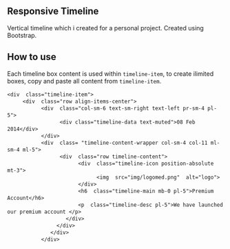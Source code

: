 ﻿

## Responsive Timeline
Vertical timeline which i created for a personal project. Created using Bootstrap.
## How to use
Each timeline box content is used within `timeline-item`, to create ilimited boxes, copy and paste all content from `timeline-item`.

    <div  class="timeline-item">
         <div  class="row align-items-center">
               <div  class="col-sm-6 text-sm-right text-left pr-sm-4 pl-5">
                     <div class="timeline-data text-muted">08 Feb 2014</div>
               </div>
               <div  class= "timeline-content-wrapper col-sm-4 col-11 ml-sm-4 ml-5">
                     <div  class="row timeline-content">
                           <div  class="timeline-icon position-absolute mt-3">
                                 <img  src="img/logomed.png"  alt="logo">
                           </div>
                           <h6  class="timeline-main mb-0 pl-5">Premium Account</h6>
                           <p  class="timeline-desc pl-5">We have launched our premium account </p>
                       </div>
                    </div>
                  </div>
               </div>



